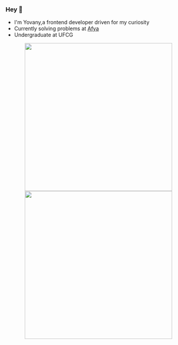 ### Hey 👋
- I'm Yovany,a frontend developer driven for my curiosity
- Currently solving problems at [Afya](https://github.com/AfyaTech)
- Undergraduate at UFCG


<p align = "center">
  <img src = "https://github-readme-stats.vercel.app/api?username=yovanycunha&show_icons=true&theme=material-palenight" width = 400>
  <img src = "https://github-readme-streak-stats.herokuapp.com?user=yovanycunha&theme=material-palenight&date_format=M%20j%5B%2C%20Y%5D" width = 400>
</p>
